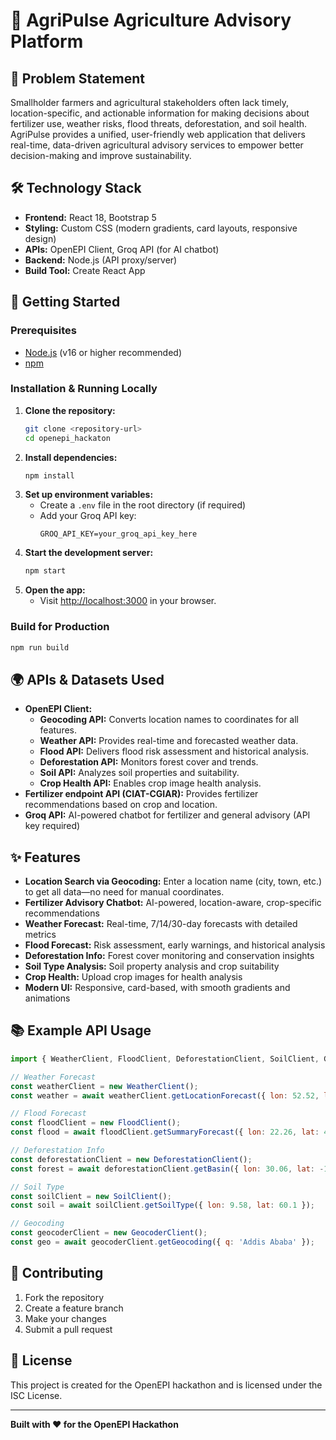 # 🌱 AgriPulse Agriculture Advisory Platform

## 📝 Problem Statement

Smallholder farmers and agricultural stakeholders often lack timely, location-specific, and actionable information for making decisions about fertilizer use, weather risks, flood threats, deforestation, and soil health. AgriPulse provides a unified, user-friendly web application that delivers real-time, data-driven agricultural advisory services to empower better decision-making and improve sustainability.

## 🛠️ Technology Stack

- **Frontend:** React 18, Bootstrap 5
- **Styling:** Custom CSS (modern gradients, card layouts, responsive design)
- **APIs:** OpenEPI Client, Groq API (for AI chatbot)
- **Backend:** Node.js (API proxy/server)
- **Build Tool:** Create React App

## 🚀 Getting Started

### Prerequisites
- [Node.js](https://nodejs.org/) (v16 or higher recommended)
- [npm](https://www.npmjs.com/)

### Installation & Running Locally

1. **Clone the repository:**
   ```bash
   git clone <repository-url>
   cd openepi_hackaton
   ```
2. **Install dependencies:**
   ```bash
   npm install
   ```
3. **Set up environment variables:**
   - Create a `.env` file in the root directory (if required)
   - Add your Groq API key:
     ```env
     GROQ_API_KEY=your_groq_api_key_here
     ```
4. **Start the development server:**
   ```bash
   npm start
   ```
5. **Open the app:**
   - Visit [http://localhost:3000](http://localhost:3000) in your browser.

### Build for Production
```bash
npm run build
```

## 🌍 APIs & Datasets Used

- **OpenEPI Client:**
  - **Geocoding API:** Converts location names to coordinates for all features.
  - **Weather API:** Provides real-time and forecasted weather data.
  - **Flood API:** Delivers flood risk assessment and historical analysis.
  - **Deforestation API:** Monitors forest cover and trends.
  - **Soil API:** Analyzes soil properties and suitability.
  - **Crop Health API:** Enables crop image health analysis.
- **Fertilizer endpoint API (CIAT-CGIAR):** Provides fertilizer recommendations based on crop and location.
- **Groq API:** AI-powered chatbot for fertilizer and general advisory (API key required)

## ✨ Features

- **Location Search via Geocoding:** Enter a location name (city, town, etc.) to get all data—no need for manual coordinates.
- **Fertilizer Advisory Chatbot:** AI-powered, location-aware, crop-specific recommendations
- **Weather Forecast:** Real-time, 7/14/30-day forecasts with detailed metrics
- **Flood Forecast:** Risk assessment, early warnings, and historical analysis
- **Deforestation Info:** Forest cover monitoring and conservation insights
- **Soil Type Analysis:** Soil property analysis and crop suitability
- **Crop Health:** Upload crop images for health analysis
- **Modern UI:** Responsive, card-based, with smooth gradients and animations

## 📚 Example API Usage

```js
import { WeatherClient, FloodClient, DeforestationClient, SoilClient, GeocoderClient } from 'openepi-client';

// Weather Forecast
const weatherClient = new WeatherClient();
const weather = await weatherClient.getLocationForecast({ lon: 52.52, lat: 13.40 });

// Flood Forecast
const floodClient = new FloodClient();
const flood = await floodClient.getSummaryForecast({ lon: 22.26, lat: 4.88 });

// Deforestation Info
const deforestationClient = new DeforestationClient();
const forest = await deforestationClient.getBasin({ lon: 30.06, lat: -1.94 });

// Soil Type
const soilClient = new SoilClient();
const soil = await soilClient.getSoilType({ lon: 9.58, lat: 60.1 });

// Geocoding
const geocoderClient = new GeocoderClient();
const geo = await geocoderClient.getGeocoding({ q: 'Addis Ababa' });
```

## 🤝 Contributing

1. Fork the repository
2. Create a feature branch
3. Make your changes
4. Submit a pull request

## 📄 License

This project is created for the OpenEPI hackathon and is licensed under the ISC License.

---

**Built with ❤️ for the OpenEPI Hackathon** 